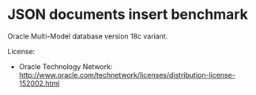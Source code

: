 # JSON documents insert benchmark

Oracle Multi-Model database version 18c variant.




License:
- Oracle Technology Network: http://www.oracle.com/technetwork/licenses/distribution-license-152002.html
